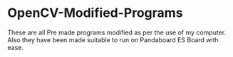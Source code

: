 OpenCV-Modified-Programs
========================

These are all Pre made programs modified as per the use of my computer. Also they have been made suitable to run on Pandaboard ES Board with ease.
